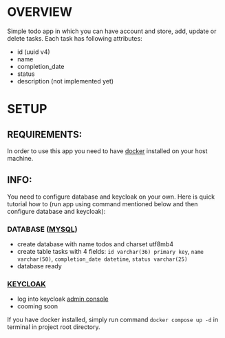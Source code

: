 # OVERVIEW

Simple todo app in which you can have account and store, add, update or delete tasks. Each task has following attributes:

- id (uuid v4)
- name
- completion_date
- status
- description (not implemented yet)

# SETUP

## REQUIREMENTS:
In order to use this app you need to have [docker](https://www.docker.com/) installed on your host machine.

## INFO:
You need to configure database and keycloak on your own. Here is quick tutorial how to (run app using command mentioned below and then configure database and keycloak):

### DATABASE ([MYSQL](https://www.mysql.com/))
- create database with name todos and charset utf8mb4
- create table tasks with 4 fields: `id varchar(36) primary key`, `name varchar(50)`, `completion_date datetime`, `status varchar(25)`
- database ready
### [KEYCLOAK](https://www.keycloak.org/)
- log into keycloak [admin console](http://localhost:8080)
- cooming soon

If you have docker installed, simply run command `docker compose up -d` in terminal in project root directory.
